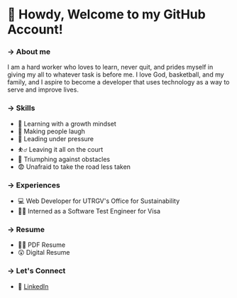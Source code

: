 # :cowboy_hat_face:	Howdy, Welcome to my GitHub Account!

### &#8594; About me

I am a hard worker who loves to learn, never quit, and prides myself in giving my all to whatever task is before me. I love God, basketball, and my family, and I aspire to become a developer that uses technology as a way to serve and improve lives.

### &#8594; Skills
- :monocle_face: Learning with a growth mindset
- :rofl: Making people laugh
- :thinking: Leading under pressure
- :bouncing_ball_man: Leaving it all on the court
- :triumph:	Triumphing against obstacles
- :fearful: Unafraid to take the road less taken

### &#8594; Experiences
- :computer: Web Developer for UTRGV's Office for Sustainability
- :technologist: Interned as a Software Test Engineer for Visa

### &#8594; Resume
- :office_worker:	PDF Resume
- :astonished: Digital Resume

### &#8594; Let's Connect
- :blue_book:	[LinkedIn](https://www.linkedin.com/in/mikepanuelos/)

